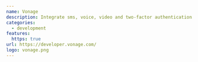 ```yaml
---
name: Vonage
description: Integrate sms, voice, video and two-factor authentication into your apps with Vonage communication APIs.
categories:
  - development
features:
  https: true
url: https://developer.vonage.com/
logo: vonage.png
---
```

